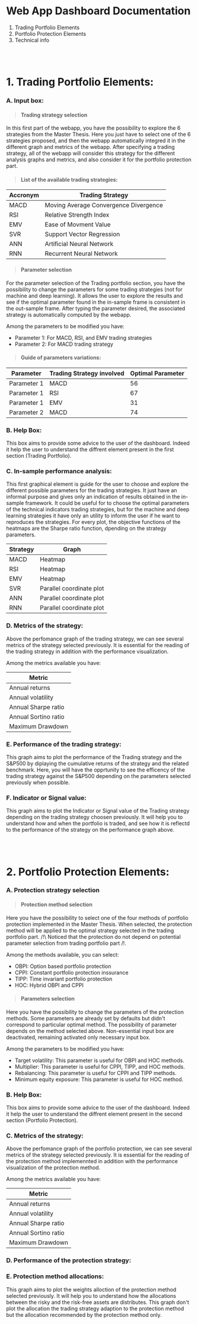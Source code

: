 # Web App Dashboard Documentation


1. Trading Portfolio Elements
2.  Portfolio Protection Elements
3.   Technical info 


<br />
<br />

# 1. Trading Portfolio Elements:


### A. Input box:

> #### Trading strategy selection

In this first part of the webapp, you have the possibility to explore the 6 strategies from the Master Thesis. Here you just have to select one of the 6 strategies proposed, and then the webapp automatically integred it in the different graph and metrics of the webapp. After specifying a trading strategy, all of the webapp will consider this strategy for the different analysis graphs and metrics, and also consider it for the portfolio protection part. 

 > #### List of the available trading strategies:
| Accronym | Trading Strategy | 
|---|---|
|MACD|Moving Average Convergence Divergence|
|RSI|Relative Strength Index|
|EMV|Ease of Movment Value|
|SVR|Support Vector Regression|
|ANN|Artificial Neural Network|
|RNN|Recurrent Neural Network|


> #### Parameter selection

For the parameter selection of the Trading portfolio section, you have the possibility to change the parameters for some trading strategies (not for machine and deep learning). It allows the user to explore the results and see if the optimal parameter found in the in-sample frame is consistent in the out-sample frame. After typing the parameter desired, the associated strategy is automatically computed by the webapp. 

Among the parameters to be modified you have:
  - Parameter 1: For MACD, RSI, and EMV trading strategies 
  - Parameter 2: For MACD trading strategy
  
 > #### Guide of parameters variations:
 
 |Parameter | Trading Strategy involved | Optimal Parameter |
 |---|---|---|
 |Parameter 1 |MACD | 56 |
 |Parameter 1 |RSI | 67 |
 |Parameter 1 |EMV | 31 |
 |Parameter 2 |MACD | 74 |
 

### B. Help Box:

This box aims to provide some advice to the user of the dashboard. Indeed it help the user to understand the diffrent element present in the first section (Trading Portfolio). 

### C. In-sample performance analysis:

This first graphical element is guide for the user to choose and explore the different possible parameters for the trading strategies. It just have an informal purpose and gives only an indication of results obtained in the in-sample framework. It could be useful for to choose the optimal parameters of the technical indicators trading strategies, but for the machine and deep learning strategies it have only an utility to inform the user if he want to reproduces the strategies. For every plot, the objective functions of the heatmaps are the Sharpe ratio function, dpending on the strategy parameters. 

|Strategy|Graph|
|---|---|
|MACD|Heatmap|
|RSI|Heatmap|
|EMV|Heatmap|
|SVR|Parallel coordinate plot|
|ANN|Parallel coordinate plot|
|RNN|Parallel coordinate plot|

### D. Metrics of the strategy:

Above the perfomance graph of the trading strategy, we can see several metrics of the strategy selected previously. It is essential for the reading of the trading strategy in addition with the performance visualization. 

Among the metrics available you have: 

|Metric|
|---|
|Annual returns|
|Annual volatility|
|Annual Sharpe ratio|
|Annual Sortino ratio|
|Maximum Drawdown|


### E. Performance of the trading strategy:

This graph aims to plot the performance of the Trading strategy and the S&P500 by diplaying the cumulative returns of the strategy and the related benchmark. Here, you will have the opprtunity to see the efficency of the trading strategy against the S&P500 depending on the parameters selected previously when possible. 

### F. Indicator or Signal value:

This graph aims to plot the Indicator or Signal value of the Trading strategy depending on the trading strategy choosen previously. It will help you to understand how and when the portfolio is traded, and see how it is reflectd to the performance of the strategy on the performance graph above. 

<br />
<br />

# 2. Portfolio Protection Elements:


### A. Protection strategy selection

> #### Protection method selection
Here you have the possibility to select one of the four methods of portfolio protection implemented in the Master Thesis. When selected, the protection method will be applied to the optimal strategy selected in the trading portfolio part. /!\ Noticed that the protection do not depend on potential parameter selection from trading portfolio part /!\. 

Among the methods available, you can select:
- OBPI: Option based portfolio protection
- CPPI: Constant portfolio protection inssurance
- TIPP: Time invariant portfolio protection
- HOC: Hybrid OBPI and CPPI

> #### Parameters selection

Here you have the possibility to change the parameters of the protection methods. Some parameters are already set by defaults but didn't correspond to particular optimal method. The possibility of parameter depends on the method selected above. Non-essential input box are deactivated, remaining activated only necessary input box. 

Among the parameters to be modified you have:
- Target volatility: This parameter is useful for OBPI and HOC methods.
- Multiplier: This parameter is useful for CPPI, TIPP, and HOC methods. 
- Rebalancing: This parameter is useful for CPPI and TIPP methods.
- Minimum equity exposure: This parameter is useful for HOC method.

### B. Help Box:

This box aims to provide some advice to the user of the dashboard. Indeed it help the user to understand the diffrent element present in the second section (Portfolio Protection). 

### C. Metrics of the strategy:

Above the perfomance graph of the portfolio protection, we can see several metrics of the strategy selected previously. It is essential for the reading of the protection method implemennted in addition with the performance visualization of the protection method. 

Among the metrics available you have: 

|Metric|
|---|
|Annual returns|
|Annual volatility|
|Annual Sharpe ratio|
|Annual Sortino ratio|
|Maximum Drawdown|

### D. Performance of the protection strategy:

### E. Protection method allocations:

This graph aims to plot the weights alloction of the protection method selected previously. It will help you to understand how the allocations between the risky and the risk-free assets are distributes. This graph don't plot the allocation the trading strategy adaption to the protection method but the allocation recommended by the protection method only. 


